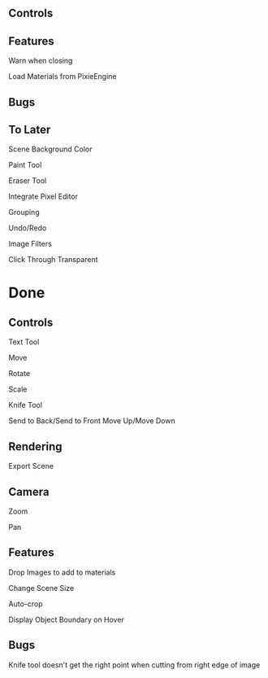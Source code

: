 Controls
--------

Features
--------

Warn when closing

Load Materials from PixieEngine

Bugs
----

To Later
--------

Scene Background Color

Paint Tool

Eraser Tool

Integrate Pixel Editor

Grouping

Undo/Redo

Image Filters

Click Through Transparent

Done
====

Controls
--------

Text Tool

Move

Rotate

Scale

Knife Tool

Send to Back/Send to Front Move Up/Move Down


Rendering
---------

Export Scene


Camera
------

Zoom

Pan


Features
--------

Drop Images to add to materials

Change Scene Size

Auto-crop

Display Object Boundary on Hover

Bugs
----

Knife tool doesn't get the right point when cutting from right edge of image
